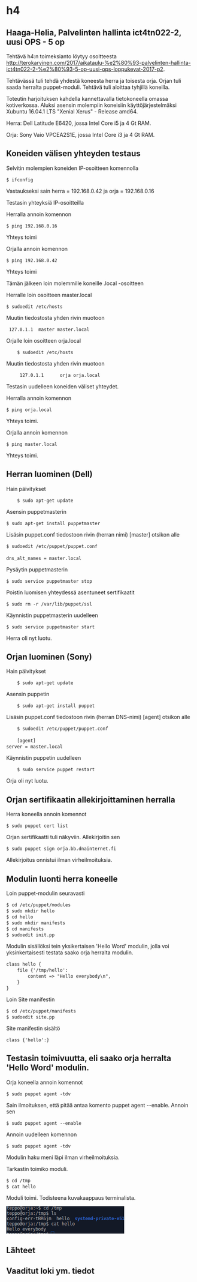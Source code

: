 # h4

## Haaga-Helia, Palvelinten hallinta ict4tn022-2, uusi OPS - 5 op

Tehtävä h4:n toimeksianto löytyy osoitteesta http://terokarvinen.com/2017/aikataulu-%e2%80%93-palvelinten-hallinta-ict4tn022-2-%e2%80%93-5-op-uusi-ops-loppukevat-2017-p2.

Tehtävässä tuli tehdä yhdestä koneesta herra ja toisesta orja. Orjan tuli saada herralta puppet-moduli. Tehtävä tuli aloittaa tyhjillä koneilla.

Toteutin harjoituksen kahdella kannettavalla tietokoneella omassa kotiverkossa. Aluksi asensin molempiin koneisiin käyttöjärjestelmäksi Xubuntu 16.04.1 LTS "Xenial Xerus" - Release amd64. 

Herra: Dell Latitude E6420, jossa Intel Core i5 ja 4 Gt RAM.

Orja: Sony Vaio VPCEA2S1E, jossa Intel Core i3 ja 4 Gt RAM.


## Koneiden välisen yhteyden testaus

Selvitin molempien koneiden IP-osoitteen komennolla 

	$ ifconfig

Vastaukseksi sain herra = 192.168.0.42 ja orja = 192.168.0.16

Testasin yhteyksiä IP-osoitteilla

Herralla annoin komennon

	$ ping 192.168.0.16

Yhteys toimi

Orjalla annoin komennon

	$ ping 192.168.0.42

Yhteys toimi

Tämän jälkeen loin molemmille koneille .local -osoitteen 

Herralle loin osoitteen master.local

	$ sudoedit /etc/hosts

Muutin tiedostosta yhden rivin muotoon 

	 127.0.1.1	master master.local

Orjalle loin osoitteen orja.local

        $ sudoedit /etc/hosts

Muutin tiedostosta yhden rivin muotoon

         127.0.1.1      orja orja.local

Testasin uudelleen koneiden väliset yhteydet.

Herralla annoin komennon

	$ ping orja.local

Yhteys toimi.

Orjalla annoin komennon

	$ ping master.local

Yhteys toimi.


## Herran luominen (Dell)

Hain päivitykset

        $ sudo apt-get update

Asensin puppetmasterin

	$ sudo apt-get install puppetmaster

Lisäsin puppet.conf tiedostoon rivin (herran nimi) [master] otsikon alle

	$ sudoedit /etc/puppet/puppet.conf
	
	dns_alt_names = master.local	

Pysäytin puppetmasterin

	$ sudo service puppetmaster stop

Poistin luomisen yhteydessä asentuneet sertifikaatit

	$ sudo rm -r /var/lib/puppet/ssl

Käynnistin puppetmasterin uudelleen

	$ sudo service puppetmaster start

Herra oli nyt luotu.


## Orjan luominen (Sony)

Hain päivitykset

        $ sudo apt-get update

Asensin puppetin

        $ sudo apt-get install puppet

Lisäsin puppet.conf tiedostoon rivin (herran DNS-nimi) [agent] otsikon alle

        $ sudoedit /etc/puppet/puppet.conf

        [agent]
	server = master.local

Käynnistin puppetin uudelleen

        $ sudo service puppet restart

Orja oli nyt luotu.


## Orjan sertifikaatin allekirjoittaminen herralla

Herra koneella annoin komennot

	$ sudo puppet cert list

Orjan sertifikaatti tuli näkyviin. Allekirjoitin sen

	$ sudo puppet sign orja.bb.dnainternet.fi

Allekirjoitus onnistui ilman virheilmoituksia.


## Modulin luonti herra koneelle

Loin puppet-modulin seuravasti

	$ cd /etc/puppet/modules
	$ sudo mkdir hello
	$ cd hello
	$ sudo mkdir manifests
	$ cd manifests
	$ sudoedit init.pp

Modulin sisällöksi tein yksikertaisen 'Hello Word' modulin, jolla voi yksinkertaisesti testata saako orja herralta modulin.

	class hello {
		file {'/tmp/hello':
			content => "Hello everybody\n",
		}
	}

Loin Site manifestin

	$ cd /etc/puppet/manifests
	$ sudoedit site.pp

Site manifestin sisältö

	class {'hello':}


## Testasin toimivuutta, eli saako orja herralta 'Hello Word' modulin.

Orja koneella annoin komennot

	$ sudo puppet agent -tdv

Sain ilmoituksen, että pitää antaa komento puppet agent --enable. Annoin sen

	$ sudo puppet agent --enable

Annoin uudelleen komennon

	$ sudo puppet agent -tdv

Modulin haku meni läpi ilman virheilmoituksia.

Tarkastin toimiko moduli.

	$ cd /tmp
	$ cat hello

Moduli toimi. Todisteena kuvakaappaus terminalista.

![Screenshot1](hello.png)

## Lähteet


## Vaaditut loki ym. tiedot


